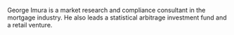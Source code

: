 George Imura is a market research and compliance consultant in the mortgage industry. He also leads a statistical arbitrage investment fund and a retail venture.
